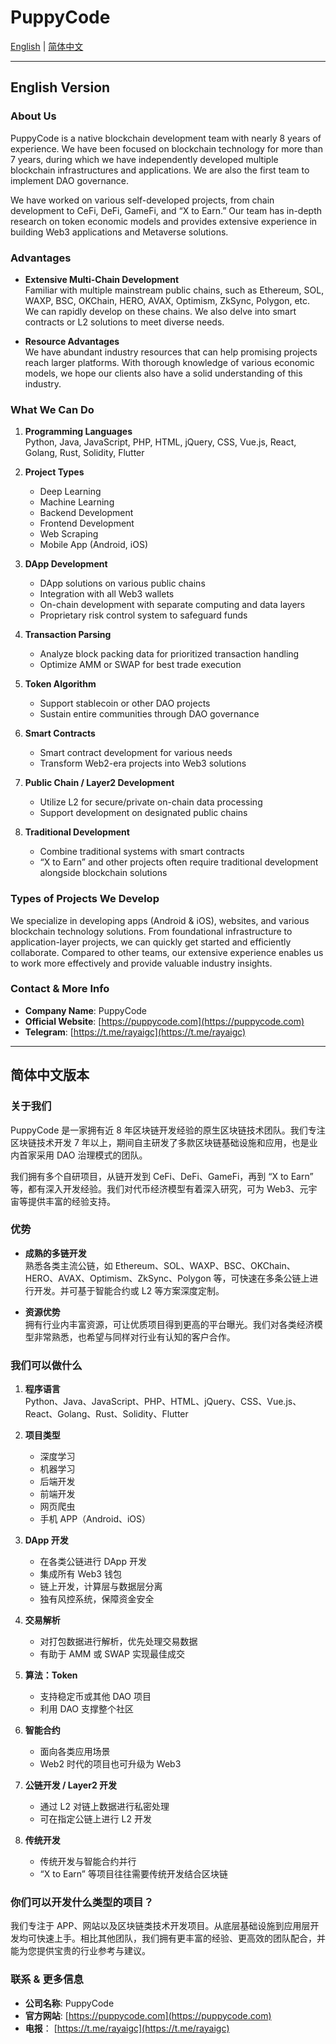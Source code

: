 # PuppyCode

[English](#english-version) | [简体中文](#简体中文版本)

---

## English Version

### About Us
PuppyCode is a native blockchain development team with nearly 8 years of experience. We have been focused on blockchain technology for more than 7 years, during which we have independently developed multiple blockchain infrastructures and applications. We are also the first team to implement DAO governance.

We have worked on various self-developed projects, from chain development to CeFi, DeFi, GameFi, and “X to Earn.” Our team has in-depth research on token economic models and provides extensive experience in building Web3 applications and Metaverse solutions.

### Advantages
- **Extensive Multi-Chain Development**  
  Familiar with multiple mainstream public chains, such as Ethereum, SOL, WAXP, BSC, OKChain, HERO, AVAX, Optimism, ZkSync, Polygon, etc. We can rapidly develop on these chains. We also delve into smart contracts or L2 solutions to meet diverse needs.

- **Resource Advantages**  
  We have abundant industry resources that can help promising projects reach larger platforms. With thorough knowledge of various economic models, we hope our clients also have a solid understanding of this industry.

### What We Can Do
1. **Programming Languages**  
   Python, Java, JavaScript, PHP, HTML, jQuery, CSS, Vue.js, React, Golang, Rust, Solidity, Flutter

2. **Project Types**  
   - Deep Learning  
   - Machine Learning  
   - Backend Development  
   - Frontend Development  
   - Web Scraping  
   - Mobile App (Android, iOS)

3. **DApp Development**  
   - DApp solutions on various public chains  
   - Integration with all Web3 wallets  
   - On-chain development with separate computing and data layers  
   - Proprietary risk control system to safeguard funds

4. **Transaction Parsing**  
   - Analyze block packing data for prioritized transaction handling  
   - Optimize AMM or SWAP for best trade execution

5. **Token Algorithm**  
   - Support stablecoin or other DAO projects  
   - Sustain entire communities through DAO governance

6. **Smart Contracts**  
   - Smart contract development for various needs  
   - Transform Web2-era projects into Web3 solutions

7. **Public Chain / Layer2 Development**  
   - Utilize L2 for secure/private on-chain data processing  
   - Support development on designated public chains

8. **Traditional Development**  
   - Combine traditional systems with smart contracts  
   - “X to Earn” and other projects often require traditional development alongside blockchain solutions

### Types of Projects We Develop
We specialize in developing apps (Android & iOS), websites, and various blockchain technology solutions. From foundational infrastructure to application-layer projects, we can quickly get started and efficiently collaborate. Compared to other teams, our extensive experience enables us to work more effectively and provide valuable industry insights.

### Contact & More Info
- **Company Name**: PuppyCode  
- **Official Website**: [https://puppycode.com](https://puppycode.com)
- **Telegram**: [https://t.me/rayaigc](https://t.me/rayaigc)

---

## 简体中文版本

### 关于我们
PuppyCode 是一家拥有近 8 年区块链开发经验的原生区块链技术团队。我们专注区块链技术开发 7 年以上，期间自主研发了多款区块链基础设施和应用，也是业内首家采用 DAO 治理模式的团队。

我们拥有多个自研项目，从链开发到 CeFi、DeFi、GameFi，再到 “X to Earn” 等，都有深入开发经验。我们对代币经济模型有着深入研究，可为 Web3、元宇宙等提供丰富的经验支持。

### 优势
- **成熟的多链开发**  
  熟悉各类主流公链，如 Ethereum、SOL、WAXP、BSC、OKChain、HERO、AVAX、Optimism、ZkSync、Polygon 等，可快速在多条公链上进行开发。并可基于智能合约或 L2 等方案深度定制。

- **资源优势**  
  拥有行业内丰富资源，可让优质项目得到更高的平台曝光。我们对各类经济模型非常熟悉，也希望与同样对行业有认知的客户合作。

### 我们可以做什么
1. **程序语言**  
   Python、Java、JavaScript、PHP、HTML、jQuery、CSS、Vue.js、React、Golang、Rust、Solidity、Flutter

2. **项目类型**  
   - 深度学习  
   - 机器学习  
   - 后端开发  
   - 前端开发  
   - 网页爬虫  
   - 手机 APP（Android、iOS）

3. **DApp 开发**  
   - 在各类公链进行 DApp 开发  
   - 集成所有 Web3 钱包  
   - 链上开发，计算层与数据层分离  
   - 独有风控系统，保障资金安全

4. **交易解析**  
   - 对打包数据进行解析，优先处理交易数据  
   - 有助于 AMM 或 SWAP 实现最佳成交

5. **算法：Token**  
   - 支持稳定币或其他 DAO 项目  
   - 利用 DAO 支撑整个社区

6. **智能合约**  
   - 面向各类应用场景  
   - Web2 时代的项目也可升级为 Web3

7. **公链开发 / Layer2 开发**  
   - 通过 L2 对链上数据进行私密处理  
   - 可在指定公链上进行 L2 开发

8. **传统开发**  
   - 传统开发与智能合约并行  
   - “X to Earn” 等项目往往需要传统开发结合区块链

### 你们可以开发什么类型的项目？
我们专注于 APP、网站以及区块链类技术开发项目。从底层基础设施到应用层开发均可快速上手。相比其他团队，我们拥有更丰富的经验、更高效的团队配合，并能为您提供宝贵的行业参考与建议。

### 联系 & 更多信息
- **公司名称**: PuppyCode  
- **官方网站**: [https://puppycode.com](https://puppycode.com)
- **电报**： [https://t.me/rayaigc](https://t.me/rayaigc)

